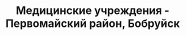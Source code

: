 ---
district_id: 6-23-2
district_name: Первомайский район, Бобруйск
title: Медицинские учреждения - Первомайский район, Бобруйск
---